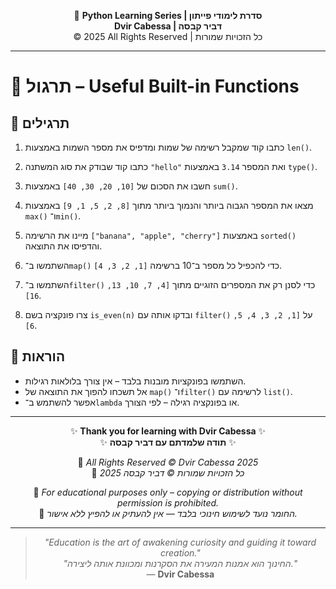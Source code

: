 <!-- DC_HEADER_START -->
<div align="center">

🐍 **Python Learning Series | סדרת לימודי פייתון**  
**Dvir Cabessa | דביר קבסה**  
© 2025 All Rights Reserved | כל הזכויות שמורות

</div>

---
<!-- DC_HEADER_END -->

# 📘 תרגול – Useful Built-in Functions

## 🧪 תרגילים

1. כתבו קוד שמקבל רשימה של שמות ומדפיס את מספר השמות באמצעות `len()`.

2. כתבו קוד שבודק את סוג המשתנה `"hello"` ואת המספר `3.14` באמצעות `type()`.

3. חשבו את הסכום של `[10, 20, 30, 40]` באמצעות `sum()`.

4. מצאו את המספר הגבוה ביותר והנמוך ביותר מתוך `[8, 2, 5, 1, 9]` באמצעות `max()` ו־`min()`.

5. מיינו את הרשימה `["banana", "apple", "cherry"]` באמצעות `sorted()` והדפיסו את התוצאה.

6. השתמשו ב־`map()` כדי להכפיל כל מספר ב־10 ברשימה `[1, 2, 3, 4]`.

7. השתמשו ב־`filter()` כדי לסנן רק את המספרים הזוגיים מתוך `[4, 7, 10, 13, 16]`.

8. צרו פונקציה בשם `is_even(n)` ובדקו אותה עם `filter()` על `[1, 2, 3, 4, 5, 6]`.

## 📌 הוראות

- השתמשו בפונקציות מובנות בלבד – אין צורך בלולאות רגילות.
- אל תשכחו להפוך את התוצאה של `map()` ו־`filter()` לרשימה עם `list()`.
- אפשר להשתמש ב־`lambda` או בפונקציה רגילה – לפי הצורך.

<!-- DC_FOOTER_START -->
---

<div align="center">

✨ **Thank you for learning with Dvir Cabessa** ✨  
✨ **תודה שלמדתם עם דביר קבסה** ✨  

📘 *All Rights Reserved © Dvir Cabessa 2025*  
📘 *כל הזכויות שמורות © דביר קבסה 2025*  

🔗 *For educational purposes only – copying or distribution without permission is prohibited.*  
🔗 *החומר נועד לשימוש חינוכי בלבד — אין להעתיק או להפיץ ללא אישור.*

---

> _"Education is the art of awakening curiosity and guiding it toward creation."_  
> _"החינוך הוא אמנות המעירה את הסקרנות ומכוונת אותה ליצירה."_  
> — **Dvir Cabessa**

</div>
<!-- DC_FOOTER_END -->


